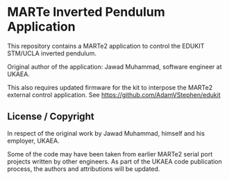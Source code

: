 # MARTe Inverted Pendulum Application

This repository contains a MARTe2 application to control the EDUKIT STM/UCLA inverted pendulum.

Original author of the application: Jawad Muhammad, software engineer at UKAEA.

This also requires updated firmware for the kit to interpose the MARTe2 external control 
application.   See https://github.com/AdamVStephen/edukit

## License / Copyright

In respect of the original work by Jawad Muhammad, himself and his employer, UKAEA.

Some of the code may have been taken from earlier MARTe2 serial port projects written
by other engineers.  As part of the UKAEA code publication process, the authors and
attributions will be updated.
